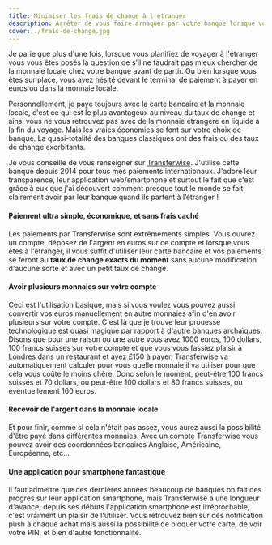 ```yaml
---
title: Minimiser les frais de change à l'étranger
description: Arrêter de vous faire arnaquer par votre banque lorsque vous voyagez à l'étranger
cover: ./frais-de-change.jpg
---
```


Je parie que plus d'une fois, lorsque vous planifiez de voyager à l'étranger vous vous êtes posés la question de s’il ne faudrait pas mieux chercher de la monnaie locale chez votre banque avant de partir. Ou bien lorsque vous êtes sur place, vous avez hésité devant le terminal de paiement à payer en euros ou dans la monnaie locale.

Personnellement, je paye toujours avec la carte bancaire et la monnaie locale, c'est ce qui est le plus avantageux au niveau du taux de change et ainsi vous ne vous retrouvez pas avec de la monnaie étrangère en liquide à la fin du voyage. Mais les vraies économies se font sur votre choix de banque. La quasi-totalité des banques classiques ont des frais ou des taux de change exorbitants.

Je vous conseille de vous renseigner sur [Transferwise](https://transferwise.prf.hn/l/7xNdljj). J'utilise cette banque depuis 2014 pour tous mes paiements internationaux. J'adore leur transparence, leur application web/smartphone et surtout le fait que c'est grâce à eux que j'ai découvert comment presque tout le monde se fait clairement avoir par leur banque quand ils partent à l’étranger !

#### Paiement ultra simple, économique, et sans frais caché

Les paiements par Transferwise sont extrêmements simples. Vous ouvrez un compte, déposez de l'argent en euros sur ce compte et lorsque vous êtes à l'étranger, il vous suffit d'utiliser leur carte bancaire et vos paiements se feront au **taux de change exacts du moment** sans aucune modification d'aucune sorte et avec un petit taux de change.

#### Avoir plusieurs monnaies sur votre compte

Ceci est l'utilisation basique, mais si vous voulez vous pouvez aussi convertir vos euros manuellement en autre monnaies afin d'en avoir plusieurs sur votre compte. C'est là que je trouve leur prouesse technologique est quasi magique par rapport à d'autre banques archaïques. Disons que pour une raison ou une autre vous avez 1000 euros, 100 dollars, 100 francs suisses sur votre compte et que vous vous fassiez plaisir à Londres dans un restaurant et ayez £150 à payer, Transferwise va automatiquement calculer pour vous quelle monnaie il va utiliser pour que cela vous coûte le moins chère. Donc selon le moment, peut-être 100 francs suisses et 70 dollars, ou peut-être 100 dollars et 80 francs suisses, ou éventuellement 160 euros.

#### Recevoir de l'argent dans la monnaie locale

Et pour finir, comme si cela n'était pas assez, vous aurez aussi la possibilité d'être payé dans différentes monnaies. Avec un compte Transferwise vous pouvez avoir des coordonnées bancaires Anglaise, Américaine, Européenne, etc...

#### Une application pour smartphone fantastique

Il faut admettre que ces dernières années beaucoup de banques on fait des progrès sur leur application smartphone, mais Transferwise a une longueur d'avance, depuis ses débuts l'application smartphone est irréprochable, c'est vraiment un plaisir de l'utiliser. Vous retrouvez bien sûr des notification push à chaque achat mais aussi la possibilité de bloquer votre carte, de voir votre PIN, et bien d'autre fonctionnalité.
